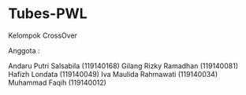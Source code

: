 # Tubes-PWL

Kelompok CrossOver

Anggota : 

Andaru Putri Salsabila (119140168)
Gilang Rizky Ramadhan (119140081)
Hafizh Londata (119140049)
Iva Maulida Rahmawati (119140034)
Muhammad Faqih (119140012)


